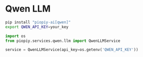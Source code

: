# Qwen LLM

```bash
pip install "piopiy-ai[qwen]"
export QWEN_API_KEY=your_key
```

```python
import os
from piopiy.services.qwen.llm import QwenLLMService

service = QwenLLMService(api_key=os.getenv('QWEN_API_KEY'))
```
